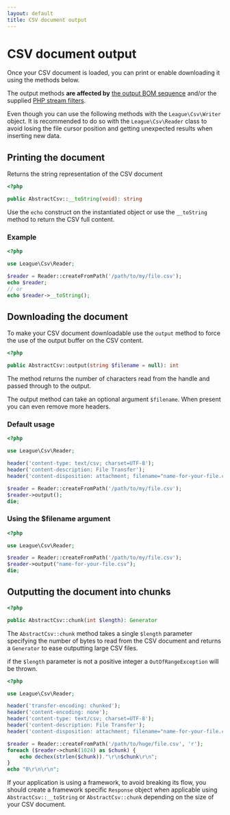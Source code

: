 ```yaml
---
layout: default
title: CSV document output
---
```


# CSV document output

Once your CSV document is loaded, you can print or enable downloading it using the methods below.

The output methods **are affected by** [the output BOM sequence](/9.0/connections/bom/) and/or the supplied [PHP stream filters](/9.0/connections/filters/).

<p class="message-info">Even though you can use the following methods with the <code>League\Csv\Writer</code> object. It is recommended to do so with the <code>League\Csv\Reader</code> class to avoid losing the file cursor position and getting unexpected results when inserting new data.</p>


## Printing the document

Returns the string representation of the CSV document

~~~php
<?php

public AbstractCsv::__toString(void): string
~~~

Use the `echo` construct on the instantiated object or use the `__toString` method to return the CSV full content.

### Example

~~~php
<?php

use League\Csv\Reader;

$reader = Reader::createFromPath('/path/to/my/file.csv');
echo $reader;
// or
echo $reader->__toString();
~~~

## Downloading the document

To make your CSV document downloadable use the `output` method to force the use of the output buffer on the CSV content.

~~~php
<?php

public AbstractCsv::output(string $filename = null): int
~~~

The method returns the number of characters read from the handle and passed through to the output.

The output method can take an optional argument `$filename`. When present you
can even remove more headers.

### Default usage

~~~php
<?php

use League\Csv\Reader;

header('content-type: text/csv; charset=UTF-8');
header('content-description: File Transfer');
header('content-disposition: attachment; filename="name-for-your-file.csv"');

$reader = Reader::createFromPath('/path/to/my/file.csv');
$reader->output();
die;
~~~

### Using the $filename argument

~~~php
<?php

use League\Csv\Reader;

$reader = Reader::createFromPath('/path/to/my/file.csv');
$reader->output("name-for-your-file.csv");
die;
~~~

## Outputting the document into chunks

~~~php
<?php

public AbstractCsv::chunk(int $length): Generator
~~~

The `AbstractCsv::chunk` method takes a single `$length` parameter specifying the number of bytes to read from the CSV document and returns a `Generator` to ease outputting large CSV files.

<p class="message-warning">if the <code>$length</code> parameter is not a positive integer a <code>OutOfRangeException</code> will be thrown.</p>

~~~php
<?php

use League\Csv\Reader;

header('transfer-encoding: chunked');
header('content-encoding: none');
header('content-type: text/csv; charset=UTF-8');
header('content-description: File Transfer');
header('content-disposition: attachment; filename="name-for-your-file.csv"');

$reader = Reader::createFromPath('/path/to/huge/file.csv', 'r');
foreach ($reader->chunk(1024) as $chunk) {
    echo dechex(strlen($chunk))."\r\n$chunk\r\n";
}
echo "0\r\n\r\n";
~~~

<p class="message-info">If your application is using a framework, to avoid breaking its flow, you should create a framework specific <code>Response</code> object when applicable using <code>AbstractCsv::__toString</code> or <code>AbstractCsv::chunk</code> depending on the size of your CSV document.</p>
